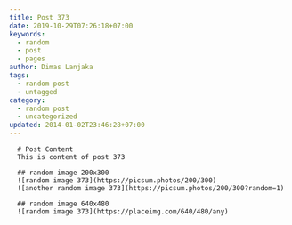 ```yaml
---
title: Post 373
date: 2019-10-29T07:26:18+07:00
keywords:
  - random
  - post
  - pages
author: Dimas Lanjaka
tags:
  - random post
  - untagged
category:
  - random post
  - uncategorized
updated: 2014-01-02T23:46:28+07:00
---
```


      # Post Content
      This is content of post 373

      ## random image 200x300
      ![random image 373](https://picsum.photos/200/300)
      ![another random image 373](https://picsum.photos/200/300?random=1)

      ## random image 640x480
      ![random image 373](https://placeimg.com/640/480/any)
      